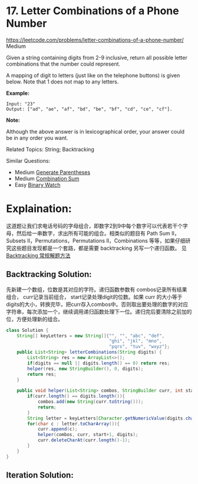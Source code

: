 # 17. Letter Combinations of a Phone Number
<https://leetcode.com/problems/letter-combinations-of-a-phone-number/>
Medium

Given a string containing digits from 2-9 inclusive, return all possible letter combinations that the number could represent.

A mapping of digit to letters (just like on the telephone buttons) is given below. Note that 1 does not map to any letters.

**Example:**

    Input: "23"
    Output: ["ad", "ae", "af", "bd", "be", "bf", "cd", "ce", "cf"].


**Note:**

Although the above answer is in lexicographical order, your answer could be in any order you want.


Related Topics: String; Backtracking

Similar Questions: 
* Medium [Generate Parentheses](https://leetcode.com/problems/letter-combinations-of-a-phone-number/)
* Medium [Combination Sum](https://leetcode.com/problems/combination-sum/)
* Easy [Binary Watch](https://leetcode.com/problems/binary-watch/)
  
# Explaination: 
这道题让我们求电话号码的字母组合，即数字2到9中每个数字可以代表若干个字母，然后给一串数字，求出所有可能的组合。相类似的题目有 Path Sum II，Subsets II，Permutations，Permutations II，Combinations 等等，如果仔细研究这些题目发现都是一个套路，都是需要 backtracking 另写一个递归函数。
见[Backtracking 常规解题方法](../summary/Backtracking%20常规解题方法.md)

## Backtracking Solution: 
先新建一个数组，位数是其对应的字符。递归函数参数有 combos记录所有结果组合， curr记录当前组合， start记录处理digit的位数。如果 curr 的大小等于 digits的大小，转换完毕，把curr存入combos中。否则取出要处理的数字的对应字符串，每次添加一个，继续调用递归函数处理下一位。递归完后要清除之前加的位，方便处理新的组合。

```java
class Solution {
    String[] keyLetters = new String[]{"", "", "abc", "def", 
                                       "ghi", "jkl", "mno",
                                       "pqrs", "tuv", "wxyz"};
    public List<String> letterCombinations(String digits) {
        List<String> res = new ArrayList<>();
        if(digits == null || digits.length() == 0) return res;
        helper(res, new StringBuilder(), 0, digits);
        return res;
    }
    
    public void helper(List<String> combos, StringBuilder curr, int start, String digits){
        if(curr.length() == digits.length()){
            combos.add(new String(curr.toString()));
            return;
        }
        String letter = keyLetters[Character.getNumericValue(digits.charAt(start))];
        for(char c : letter.toCharArray()){
            curr.append(c);
            helper(combos, curr, start+1, digits);
            curr.deleteCharAt(curr.length()-1);
        }
    }
}
```

## Iteration Solution: 

